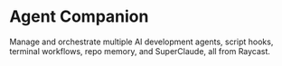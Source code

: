 # Agent Companion

Manage and orchestrate multiple AI development agents, script hooks, terminal workflows, repo memory, and SuperClaude, all from Raycast.